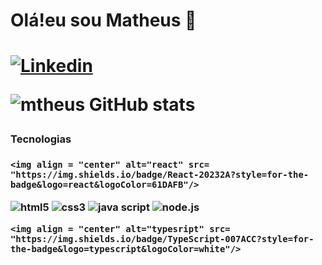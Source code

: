 <h1> Olá!eu sou Matheus 👋<h1/> 

[![Linkedin](https://img.shields.io/badge/LinkedIn-0077B5?style=for-the-badge&logo=linkedin&logoColor=white)](https://www.linkedin.com/in/matheussouzasantoss/)
  
![mtheus GitHub stats](https://github-readme-stats.vercel.app/api?username=matheus1810&show_icons=true&theme=radical)
  
  <h3> Tecnologias<h3/>
    

   
    <img align = "center" alt="react" src= "https://img.shields.io/badge/React-20232A?style=for-the-badge&logo=react&logoColor=61DAFB"/>
   
  <img align = "center" alt="html5" src= "https://img.shields.io/badge/HTML-239120?style=for-the-badge&logo=html5&logoColor=white"/>
   
  <img align = "center" alt="css3" src= "	https://img.shields.io/badge/CSS-239120?&style=for-the-badge&logo=css3&logoColor=white"/>
  
  <img align = "center" alt="java script" src= "	https://img.shields.io/badge/CSS-239120?&style=for-the-badge&logo=css3&logoColor=white"/>
   
   <img align = "center" alt="node.js" src= "	https://img.shields.io/badge/Node.js-43853D?style=for-the-badge&logo=node.js&logoColor=white"/>
   
    <img align = "center" alt="typesript" src= "https://img.shields.io/badge/TypeScript-007ACC?style=for-the-badge&logo=typescript&logoColor=white"/>
  
 
